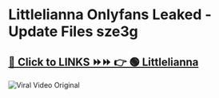 
 # Littlelianna Onlyfans Leaked - Update Files sze3g

## <h2><a href="https://clipsfans.com/Littlelianna&ref=git">🔗 Click to LINKS ⏩⏩ 👉 🟢 Littlelianna </a></h2>

<a href="https://clipsfans.com/Littlelianna&ref=git" rel="nofollow" data-target="animated-image.originalLink"><img src="https://i.ibb.co.com/xMMVF88/686577567.gif" alt="Viral Video Original" style="max-width: 100%; display: inline-block;" data-target="animated-image.originalImage"></a>

